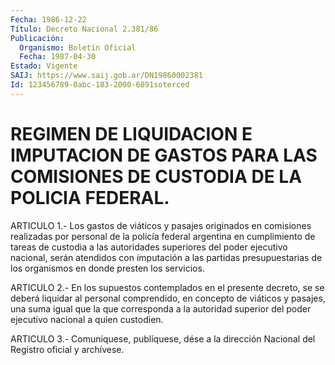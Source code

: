 ```yaml
---
Fecha: 1986-12-22
Título: Decreto Nacional 2.381/86
Publicación:
  Organismo: Boletín Oficial
  Fecha: 1987-04-30
Estado: Vigente
SAIJ: https://www.saij.gob.ar/DN19860002381
Id: 123456789-0abc-183-2000-6891soterced
---
```

# REGIMEN DE LIQUIDACION E IMPUTACION DE GASTOS PARA LAS COMISIONES DE CUSTODIA DE LA POLICIA FEDERAL.

<a id="1"></a>
ARTICULO 1.- Los gastos de viáticos y pasajes originados en comisiones realizadas por personal de la policía federal argentina en cumplimiento de tareas de custodia a las autoridades superiores del poder ejecutivo nacional, serán atendidos con imputación a las partidas presupuestarias de los organismos en donde presten los servicios.

<a id="2"></a>
ARTICULO 2.- En los supuestos contemplados en el presente decreto, se se deberá liquidar al personal comprendido, en concepto de viáticos y pasajes, una suma igual que la que corresponda a la autoridad superior del poder ejecutivo nacional a quien custodien.

<a id="3"></a>
ARTICULO 3.- Comuníquese, publíquese, dése a la dirección Nacional del Registro oficial y archívese.